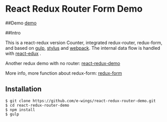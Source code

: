 # React Redux Router Form Demo

##Demo
[demo](https://e-wings.github.io/demo/react-redux-router)

##Intro

This is a react-redux version Counter, integrated redux-router, redux-form, and based on [gulp](https://github.com/gulpjs/gulp), [stylus](https://github.com/LearnBoost/stylus) and [webpack](https://github.com/webpack/webpack). The internal data flow is handled with  [react-edux](https://github.com/reactjs/react-redux) .

Another redux demo with no router: [react-redux-demo](https://github.com/e-wings/react-redux-demo)

More info, more function about redux-form: [redux-form](http://redux-form.com/6.0.2/docs/GettingStarted.md/)

## Installation

```
$ git clone https://github.com/e-wings/react-redux-router-demo.git
$ cd react-redux-router-demo
$ npm install
$ gulp

```
